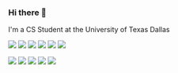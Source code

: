 ### Hi there 👋

I'm a CS Student at the University of Texas Dallas

<img src="http://img.shields.io/badge/-Java-d18d26?style=flat&logo=java&logoColor=FFFFFF"> <img src="http://img.shields.io/badge/-C#-d18d26?style=flat&logo=cshar&logoColor=FFFFFF"> <img src="https://img.shields.io/badge/C++-blue.svg?style=flat&logo=c%2B%2B"> <img src="https://img.shields.io/badge/-Javascript-eed718?style=flat&logo=javascript&logoColor=FFFFFF"> <img src="https://img.shields.io/badge/-Typescript-4778c3?style=flat&logo=typescript&logoColor=FFFFFF"> <img src="https://img.shields.io/badge/-React-000000?style=flat&logo=react&logoColor=00c8ff"> 

<img src="https://img.shields.io/badge/-Spring-8ab951?style=flat&logo=spring&logoColor=343434"> <img src="https://img.shields.io/badge/-MySQL-386188?style=flat-square&logo=mysql&logoColor=white"> <img src="https://img.shields.io/badge/Amazon%20AWS-232F3E?style=flat-square&logo=amazon-aws&logoColor=e49b24"> <img src="https://img.shields.io/badge/-HTML-E34F26?style=flat&logo=html5&logoColor=white"> <img src="https://img.shields.io/badge/-CSS-1572B6?style=flat&logo=css3&logoColor=white">


